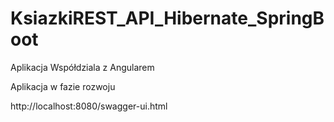 # KsiazkiREST_API_Hibernate_SpringBoot

Aplikacja Współdziala z Angularem

Aplikacja w fazie rozwoju

http://localhost:8080/swagger-ui.html

